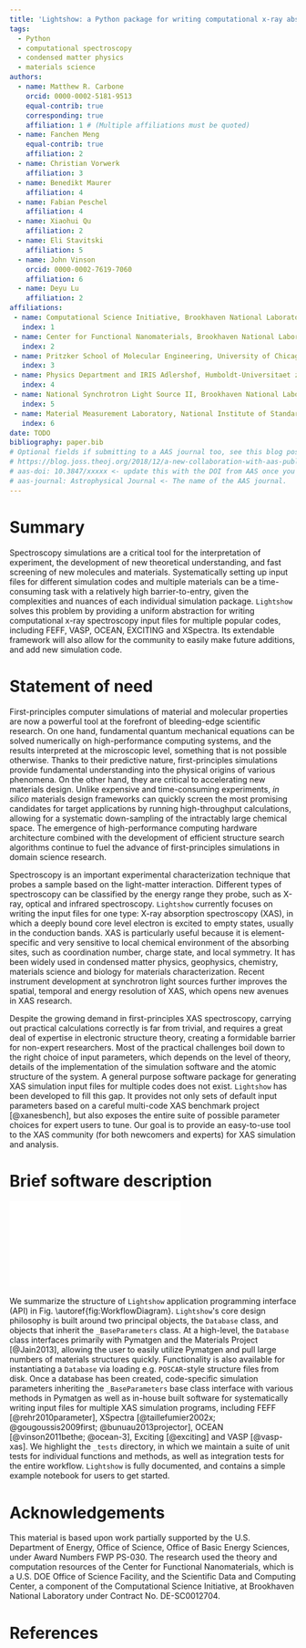 ```yaml
---
title: 'Lightshow: a Python package for writing computational x-ray absorption spectroscopy input files'
tags:
  - Python
  - computational spectroscopy
  - condensed matter physics
  - materials science
authors:
  - name: Matthew R. Carbone
    orcid: 0000-0002-5181-9513
    equal-contrib: true
    corresponding: true
    affiliation: 1 # (Multiple affiliations must be quoted)
  - name: Fanchen Meng
    equal-contrib: true
    affiliation: 2
  - name: Christian Vorwerk
    affiliation: 3
  - name: Benedikt Maurer
    affiliation: 4
  - name: Fabian Peschel
    affiliation: 4
  - name: Xiaohui Qu
    affiliation: 2
  - name: Eli Stavitski
    affiliation: 5
  - name: John Vinson
    orcid: 0000-0002-7619-7060
    affiliation: 6
  - name: Deyu Lu
    affiliation: 2
affiliations:
 - name: Computational Science Initiative, Brookhaven National Laboratory, Upton, New York 11973, United States
   index: 1
 - name: Center for Functional Nanomaterials, Brookhaven National Laboratory, Upton, New York 11973, United States
   index: 2
 - name: Pritzker School of Molecular Engineering, University of Chicago, Chicago, IL 60637, United States
   index: 3
 - name: Physics Department and IRIS Adlershof, Humboldt-Universitaet zu Berlin, D-12489 Berlin, Germany
   index: 4
 - name: National Synchrotron Light Source II, Brookhaven National Laboratory, Upton, New York 11973, United States
   index: 5
 - name: Material Measurement Laboratory, National Institute of Standards and Technology, Gaithersburg, Maryland 20899, United States
   index: 6
date: TODO
bibliography: paper.bib
# Optional fields if submitting to a AAS journal too, see this blog post:
# https://blog.joss.theoj.org/2018/12/a-new-collaboration-with-aas-publishing
# aas-doi: 10.3847/xxxxx <- update this with the DOI from AAS once you know it.
# aas-journal: Astrophysical Journal <- The name of the AAS journal.
---
```


# Summary

Spectroscopy simulations are a critical tool for the interpretation of experiment, the development of new theoretical understanding, and fast screening of new molecules and materials. Systematically setting up input files for different simulation codes and multiple materials can be a time-consuming task with a relatively high barrier-to-entry, given the complexities and nuances of each individual simulation package. `Lightshow` solves this problem by providing a uniform abstraction for writing computational x-ray spectroscopy input files for multiple popular codes, including FEFF, VASP, OCEAN, EXCITING and XSpectra. Its extendable framework will also allow for the community to easily make future additions, and add new simulation code.

# Statement of need

First-principles computer simulations of material and molecular properties are now a powerful tool at the forefront of bleeding-edge scientific research. On one hand, fundamental quantum mechanical equations can be solved numerically on high-performance computing systems, and the results interpreted at the microscopic level, something that is not possible otherwise. Thanks to their predictive nature, first-principles simulations provide fundamental understanding into the physical origins of various phenomena. On the other hand, they are critical to accelerating new materials design. Unlike expensive and time-consuming experiments, _in silico_ materials design frameworks can quickly screen the most promising candidates for target applications by running high-throughput calculations, allowing for a systematic down-sampling of the intractably large chemical space. The emergence of high-performance computing hardware architecture combined with the development of efficient structure search algorithms continue to fuel the advance of first-principles simulations in domain science research.

Spectroscopy is an important experimental characterization technique that probes a sample based on the light-matter interaction. Different types of spectroscopy can be classified by the energy range they probe, such as X-ray, optical and infrared spectroscopy. `Lightshow` currently focuses on writing the input files for one type: X-ray absorption spectroscopy (XAS), in which a deeply bound core level electron is excited to empty states, usually in the conduction bands. XAS is particularly useful because it is element-specific and very sensitive to local chemical environment of the absorbing sites, such as coordination number, charge state, and local symmetry. It has been widely used in condensed matter physics, geophysics, chemistry, materials science and biology for materials characterization. Recent instrument development at synchrotron light sources further improves the spatial, temporal and energy resolution of XAS, which opens new avenues in XAS research.

Despite the growing demand in first-principles XAS spectroscopy, carrying out practical calculations correctly is far from trivial, and requires a great deal of expertise in electronic structure theory, creating a formidable barrier for non-expert researchers. Most of the practical challenges boil down to the right choice of input parameters, which depends on the level of theory, details of the implementation of the simulation software and the atomic structure of the system. A general purpose software package for generating XAS simulation input files for multiple codes does not exist. `Lightshow` has been developed to fill this gap. It provides not only sets of default input parameters based on a careful multi-code XAS benchmark project [@xanesbench], but also exposes the entire suite of possible parameter choices for expert users to tune. Our goal is to provide an easy-to-use tool to the XAS community (for both newcomers and experts) for XAS simulation and analysis.

# Brief software description

![Graphical representation of the organization of the `Lightshow` repository.\label{fig:WorkflowDiagram}](figures/Lightshow_Workflow_Diagram.pdf)

We summarize the structure of `Lightshow` application programming interface (API) in Fig. \autoref{fig:WorkflowDiagram}. `Lightshow`'s core design philosophy is built around two principal objects, the `Database` class, and objects that inherit the `_BaseParameters` class. At a high-level, the `Database` class interfaces primarily with Pymatgen and the Materials Project [@Jain2013], allowing the user to easily utilize Pymatgen and pull large numbers of materials structures quickly. Functionality is also available for instantiating a `Database` via loading e.g. `POSCAR`-style structure files from disk. Once a database has been created, code-specific simulation parameters inheriting the `_BaseParameters` base class interface with various methods in Pymatgen as well as in-house built software for systematically writing input files for multiple XAS simulation programs, including FEFF [@rehr2010parameter], XSpectra [@taillefumier2002x; @gougoussis2009first; @bunuau2013projector], OCEAN [@vinson2011bethe; @ocean-3], Exciting [@exciting] and VASP [@vasp-xas]. We highlight the `_tests` directory, in which we maintain a suite of unit tests for individual functions and methods, as well as integration tests for the entire workflow. `Lightshow` is fully documented, and contains a simple example notebook for users to get started.


# Acknowledgements

This material is based upon work partially supported by the U.S. Department of Energy, Office of Science, Office of Basic Energy Sciences, under Award Numbers FWP PS-030. The research used the theory and computation resources of the Center for Functional Nanomaterials, which is a U.S. DOE Office of Science Facility, and the Scientific Data and Computing Center, a component of the Computational Science Initiative, at Brookhaven National Laboratory under Contract No. DE-SC0012704.

# References

